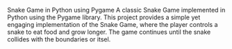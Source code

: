 Snake Game in Python using Pygame A classic Snake Game implemented in Python using the Pygame library. This project provides a simple yet engaging implementation of the Snake Game, where the player controls a snake to eat food and grow longer. The game continues until the snake collides with the boundaries or itsel.
